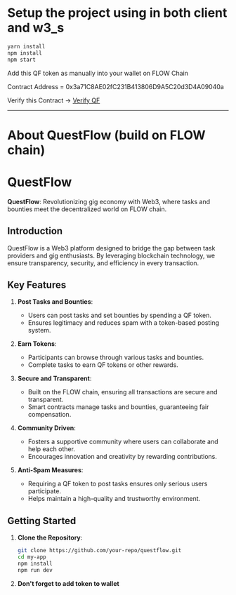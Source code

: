 # Setup the project using in both client and w3_s

```sh
yarn install
npm install
npm start
```
Add this QF token as manually into your wallet on FLOW Chain

Contract Address = 0x3a71C8AE02fC231B413806D9A5C20d3D4A09040a

Verify this Contract -> [Verify QF](https://evm-testnet.flowscan.io/token/0x3a71C8AE02fC231B413806D9A5C20d3D4A09040a)

---

# About QuestFlow (build on FLOW chain)

# QuestFlow

**QuestFlow**: Revolutionizing gig economy with Web3, where tasks and bounties meet the decentralized world on FLOW chain.

## Introduction
QuestFlow is a Web3 platform designed to bridge the gap between task providers and gig enthusiasts. By leveraging blockchain technology, we ensure transparency, security, and efficiency in every transaction.

## Key Features
1. **Post Tasks and Bounties**:
   - Users can post tasks and set bounties by spending a QF token.
   - Ensures legitimacy and reduces spam with a token-based posting system.

2. **Earn Tokens**:
   - Participants can browse through various tasks and bounties.
   - Complete tasks to earn QF tokens or other rewards.

3. **Secure and Transparent**:
   - Built on the FLOW chain, ensuring all transactions are secure and transparent.
   - Smart contracts manage tasks and bounties, guaranteeing fair compensation.

4. **Community Driven**:
   - Fosters a supportive community where users can collaborate and help each other.
   - Encourages innovation and creativity by rewarding contributions.

5. **Anti-Spam Measures**:
   - Requiring a QF token to post tasks ensures only serious users participate.
   - Helps maintain a high-quality and trustworthy environment.

## Getting Started
1. **Clone the Repository**:
   ```sh
   git clone https://github.com/your-repo/questflow.git
   cd my-app
   npm install
   npm run dev
   ```

2. **Don't forget to add token to wallet**
